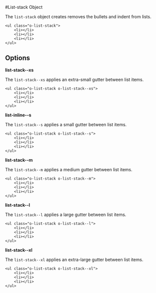 #List-stack Object

The `list-stack` object creates removes the bullets and indent from lists.

	<ul class="o-list-stack">
		<li></li>
		<li></li>
		<li></li>
	</ul>

## Options

**list-stack--xs**

The `list-stack--xs` applies an extra-small gutter between list items.

	<ul class="o-list-stack o-list-stack--xs">
		<li></li>
		<li></li>
		<li></li>
	</ul>
	
**list-inline--s**

The `list-stack--s` applies a small gutter between list items.

	<ul class="o-list-stack o-list-stack--s">
		<li></li>
		<li></li>
		<li></li>
	</ul>
	
**list-stack--m**

The `list-stack--m` applies a medium gutter between list items.

	<ul class="o-list-stack o-list-stack--m">
		<li></li>
		<li></li>
		<li></li>
	</ul>	
	
**list-stack--l**

The `list-stack--l` applies a large gutter between list items.

	<ul class="o-list-stack o-list-stack--l">
		<li></li>
		<li></li>
		<li></li>
	</ul>	
	
**list-stack--xl**

The `list-stack--xl` applies an extra-large gutter between list items.

	<ul class="o-list-stack o-list-stack--xl">
		<li></li>
		<li></li>
		<li></li>
	</ul>	